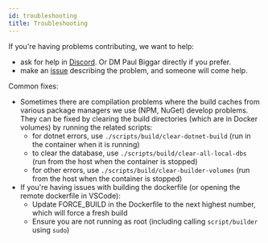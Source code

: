 ```yaml
---
id: troubleshooting
title: Troubleshooting
---
```


If you're having problems contributing, we want to help:

- ask for help in [Discord](https://darklang.com/discord-invite). Or DM Paul
  Biggar directly if you prefer.
- make an [issue](https://github.com/darklang/dark/issues) describing the
  problem, and someone will come help.

Common fixes:

- Sometimes there are compilation problems where the build caches from various
  package managers we use (NPM, NuGet) develop problems. They can be fixed by
  clearing the build directories (which are in Docker volumes) by running the
  related scripts:
  - for dotnet errors, use `./scripts/build/clear-dotnet-build` (run in the
    container when it is running)
  - to clear the database, use `./scripts/build/clear-all-local-dbs` (run from
    the host when the container is stopped)
  - for other errors, use `./scripts/build/clear-builder-volumes` (run from the
    host when the container is stopped)
- If you're having issues with building the dockerfile (or opening the remote
  dockerfile in VSCode):
  - Update FORCE_BUILD in the Dockerfile to the next highest number, which will
    force a fresh build
  - Ensure you are not running as root (including calling `script/builder` using
    `sudo`)
